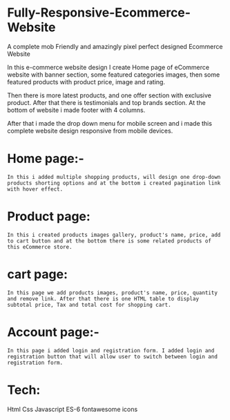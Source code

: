# Fully-Responsive-Ecommerce-Website
A complete mob Friendly and amazingly pixel perfect designed Ecommerce Website

 In this e-commerce website design I create Home page of eCommerce website with banner section, some featured categories images, then some featured products with product price, image and rating. 

Then there is more latest products, and one offer section with exclusive product. After that there is testimonials and top brands section. At the bottom of website i made footer with 4 columns.

 After that i made the drop down menu for mobile screen and i made this complete website design responsive from mobile devices.

# Home page:-
	In this i added multiple shopping products, will design one drop-down products shorting options and at the bottom i created pagination link with hover effect. 

# Product page:
 	In this i created products images gallery, product's name, price, add to cart button and at the bottom there is some related products of this eCommerce store.

# cart page:
	In this page we add products images, product's name, price, quantity and remove link. After that there is one HTML table to display subtotal price, Tax and total cost for shopping cart.

# Account page:-
	In this page i added login and registration form. I added login and registration button that will allow user to switch between login and registration form. 

# Tech:
Html
Css
Javascript ES-6
fontawesome icons
